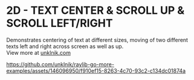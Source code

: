 
# 2D - TEXT CENTER & SCROLL UP & SCROLL LEFT/RIGHT
Demonstrates centering of text at different sizes, moving of two different texts left and right across screen as well as up.    
View more at [unklnik.com](https://unklnik.com/posts/2d-text-center-scroll/)

https://github.com/unklnik/raylib-go-more-examples/assets/146096950/f910ef15-8263-4c70-93c2-c134dc01874a
